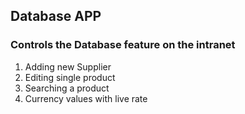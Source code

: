 ## Database APP

### Controls the Database feature on the intranet

1. Adding new Supplier
2. Editing single product
3. Searching a product
4. Currency values with live rate